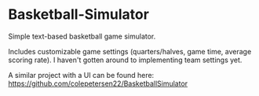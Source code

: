 # Basketball-Simulator
Simple text-based basketball game simulator.

Includes customizable game settings (quarters/halves, game time, average scoring rate). I haven't gotten around to implementing team settings yet.

A similar project with a UI can be found here: https://github.com/colepetersen22/BasketballSimulator
